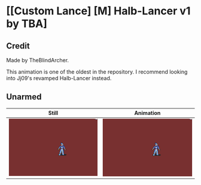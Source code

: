 # [\[Custom Lance\] \[M\] Halb-Lancer v1 by TBA]

## Credit

Made by TheBlindArcher.

This animation is one of the oldest in the repository. I recommend looking into Jj09's revamped Halb-Lancer instead.

## Unarmed

| Still | Animation |
| :---: | :-------: |
| ![Unarmed still](./Unarmed_000.png) | ![Unarmed animation](./Unarmed.gif) |
